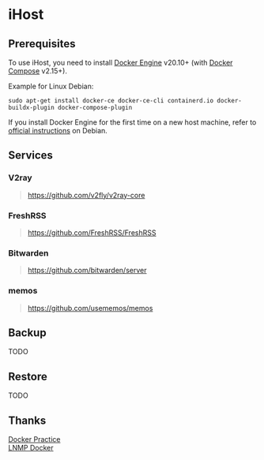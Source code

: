 # iHost


## Prerequisites
To use iHost, you need to install [Docker Engine](https://docs.docker.com/engine/install/) v20.10+
(with [Docker Compose](https://docs.docker.com/compose/) v2.15+).

Example for Linux Debian:

    sudo apt-get install docker-ce docker-ce-cli containerd.io docker-buildx-plugin docker-compose-plugin

If you install Docker Engine for the first time on a new host machine, refer to [official instructions](https://docs.docker.com/engine/install/debian/) on Debian.


## Services

### V2ray
> https://github.com/v2fly/v2ray-core

### FreshRSS
> https://github.com/FreshRSS/FreshRSS

### Bitwarden
> https://github.com/bitwarden/server

### memos
> https://github.com/usememos/memos


## Backup
TODO


## Restore
TODO


## Thanks
[Docker Practice](https://github.com/yeasy/docker_practice)  
[LNMP Docker](https://github.com/khs1994-docker/lnmp)
